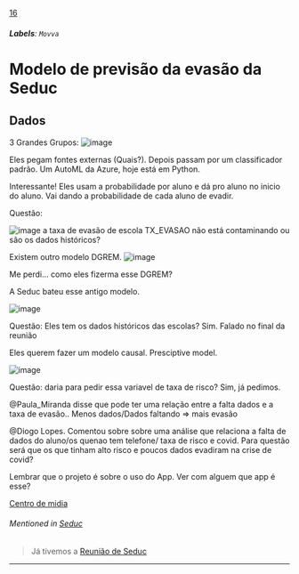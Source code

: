 [16](https://github.com/guilhermeprokisch/guilherme/issues/16) 
###### **Labels**: `Movva`



# Modelo de previsão da evasão da Seduc

## Dados 
  3 Grandes Grupos:
  ![image](https://user-images.githubusercontent.com/12011070/90808700-d31dd000-e2f6-11ea-82fa-8a185eb2496d.png)

Eles pegam fontes externas (Quais?). Depois passam por um classificador padrão. Um AutoML da Azure, hoje está em Python.

Interessante! Eles usam a probabilidade por aluno e dá pro aluno no inicio do aluno. Vai dando a probabilidade de cada aluno de evadir.

Questão:

![image](https://user-images.githubusercontent.com/12011070/90809107-60612480-e2f7-11ea-910f-9ecba4121a7e.png) a taxa de evasão de escola TX_EVASAO não está contaminando ou são os dados históricos?

Existem outro modelo DGREM. 
![image](https://user-images.githubusercontent.com/12011070/90809215-85ee2e00-e2f7-11ea-8e94-83f9a13dcdcf.png)

Me perdi... como eles fizerma esse DGREM?

A Seduc bateu esse antigo modelo.

![image](https://user-images.githubusercontent.com/12011070/90809389-c6e64280-e2f7-11ea-85ab-fbe7d743d89e.png)

Questão: Eles tem os dados históricos das escolas? Sim. Falado no final da reunião

Eles querem fazer um modelo causal. Presciptive model.

![image](https://user-images.githubusercontent.com/12011070/90809608-1d538100-e2f8-11ea-8e84-fe98006aff91.png)

Questão: daria para pedir essa variavel de taxa de risco? Sim, já pedimos.

@Paula_Miranda disse que pode ter uma relação entre a falta dados e a taxa de evasão.. Menos dados/Dados faltando => mais evasão

@Diogo Lopes. Comentou sobre sobre uma análise que relaciona a falta de dados do aluno/os quenao tem telefone/ taxa de risco e covid. Para questão será que os que tinham alto risco e poucos dados  evadiram na crise de covid?

Lembrar que o projeto é sobre o uso do App. Ver com alguem que app é esse?
 
[Centro de midia](Centro-de-midia)


###### Mentioned in [Seduc](Seduc)  
 > Já tivemos a [Reunião de Seduc](Reunião-de-Seduc)

-------------------------------------------------------------------------------


